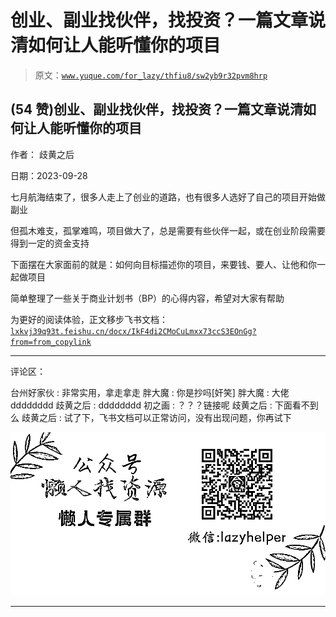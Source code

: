# 创业、副业找伙伴，找投资？一篇文章说清如何让人能听懂你的项目

> 原文：[`www.yuque.com/for_lazy/thfiu8/sw2yb9r32pvm8hrp`](https://www.yuque.com/for_lazy/thfiu8/sw2yb9r32pvm8hrp)

## (54 赞)创业、副业找伙伴，找投资？一篇文章说清如何让人能听懂你的项目

作者： 歧黄之后

日期：2023-09-28

七月航海结束了，很多人走上了创业的道路，也有很多人选好了自己的项目开始做副业

但孤木难支，孤掌难鸣，项目做大了，总是需要有些伙伴一起，或在创业阶段需要得到一定的资金支持

下面摆在大家面前的就是：如何向目标描述你的项目，来要钱、要人、让他和你一起做项目

简单整理了一些关于商业计划书（BP）的心得内容，希望对大家有帮助

为更好的阅读体验，正文移步飞书文档：[`lxkvj39q93t.feishu.cn/docx/IkF4di2CMoCuLmxx73ccS3EOnGg?from=from_copylink`](https://lxkvj39q93t.feishu.cn/docx/IkF4di2CMoCuLmxx73ccS3EOnGg?from=from_copylink)

* * *

评论区：

台州好家伙 : 非常实用，拿走拿走
胖大魔 : 你是抄吗[奸笑]
胖大魔 : 大佬 dddddddd
歧黄之后 : dddddddd
初之画 : ？？？链接呢
歧黄之后 : 下面看不到么
歧黄之后 : 试了下，飞书文档可以正常访问，没有出现问题，你再试下

![](img/1c37d505930596d12a88ab23e11aa07a.png)

* * *